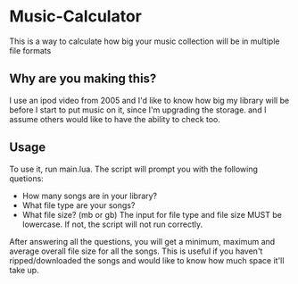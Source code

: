 # Music-Calculator
This is a way to calculate how big your music collection will be in multiple file formats

## Why are you making this?
I use an ipod video from 2005 and I'd like to know how big my library will be before I start to put music on it, since I'm upgrading the storage. and I 
assume others would like to have the ability to check too.

## Usage
To use it, run main.lua. The script will prompt you with the following quetions:
- How many songs are in your library?
- What file type are your songs?
- What file size? (mb or gb)
The input for file type and file size MUST be lowercase. If not, the script will not run correctly.

After answering all the questions, you will get a minimum, maximum and average overall file size for all the songs. This is useful if you haven't 
ripped/downloaded the songs and would like to know how much space it'll take up.
